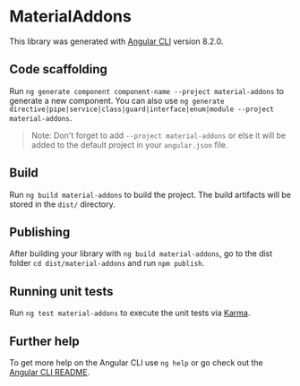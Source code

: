 # MaterialAddons

This library was generated with [Angular CLI](https://github.com/angular/angular-cli) version 8.2.0.

## Code scaffolding

Run `ng generate component component-name --project material-addons` to generate a new component. You can also use `ng generate directive|pipe|service|class|guard|interface|enum|module --project material-addons`.
> Note: Don't forget to add `--project material-addons` or else it will be added to the default project in your `angular.json` file. 

## Build

Run `ng build material-addons` to build the project. The build artifacts will be stored in the `dist/` directory.

## Publishing

After building your library with `ng build material-addons`, go to the dist folder `cd dist/material-addons` and run `npm publish`.

## Running unit tests

Run `ng test material-addons` to execute the unit tests via [Karma](https://karma-runner.github.io).

## Further help

To get more help on the Angular CLI use `ng help` or go check out the [Angular CLI README](https://github.com/angular/angular-cli/blob/master/README.md).
